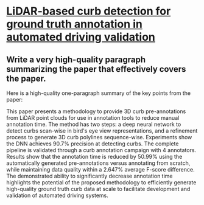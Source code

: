 # [LiDAR-based curb detection for ground truth annotation in automated   driving validation](https://arxiv.org/abs/2312.00534)

## Write a very high-quality paragraph summarizing the paper that effectively covers the paper.

 Here is a high-quality one-paragraph summary of the key points from the paper:

This paper presents a methodology to provide 3D curb pre-annotations from LiDAR point clouds for use in annotation tools to reduce manual annotation time. The method has two steps: a deep neural network to detect curbs scan-wise in bird's eye view representations, and a refinement process to generate 3D curb polylines sequence-wise. Experiments show the DNN achieves 90.7% precision at detecting curbs. The complete pipeline is validated through a curb annotation campaign with 4 annotators. Results show that the annotation time is reduced by 50.99% using the automatically generated pre-annotations versus annotating from scratch, while maintaining data quality within a 2.647% average F-score difference. The demonstrated ability to significantly decrease annotation time highlights the potential of the proposed methodology to efficiently generate high-quality ground truth curb data at scale to facilitate development and validation of automated driving systems.
